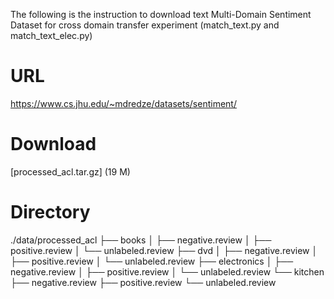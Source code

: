 
The following is the instruction to download text Multi-Domain Sentiment Dataset for cross domain transfer experiment (match_text.py and match_text_elec.py)

# URL

https://www.cs.jhu.edu/~mdredze/datasets/sentiment/

# Download

[processed_acl.tar.gz] (19 M)

# Directory

./data/processed_acl
├── books
│   ├── negative.review
│   ├── positive.review
│   └── unlabeled.review
├── dvd
│   ├── negative.review
│   ├── positive.review
│   └── unlabeled.review
├── electronics
│   ├── negative.review
│   ├── positive.review
│   └── unlabeled.review
└── kitchen
    ├── negative.review
    ├── positive.review
    └── unlabeled.review
